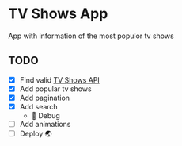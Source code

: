 # TV Shows App

App with information of the most populor tv shows

## TODO

- [x] Find valid <a href="https://www.episodate.com/api" target="blank">TV Shows API</a>
- [x] Add popular tv shows
- [x] Add pagination
- [x] Add search
  - 🔧 Debug
- [ ] Add animations
- [ ] Deploy 🌏
